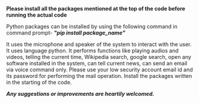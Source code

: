 **Please install all the packages mentioned at the top of the code before running the actual code**

Python packages can be installed by using the following command in command prompt- ***"pip install package_name"***


It uses the microphone and speaker of the system to interact with the user. It uses language python. It performs functions like playing audios and videos, telling the current time, Wikipedia search, google search, open any software installed in the system, can tell current news, can send an email via voice command only.
Please use your low security account email id and its password for performing the mail operation.
Install the packages written in the starting of the code.

***Any suggestions or improvements are heartily welcomed.***
